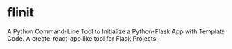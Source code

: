 # flinit
A Python Command-Line Tool to Initialize a Python-Flask App with Template Code. A create-react-app like tool for Flask Projects.


[//]: https://stackabuse.com/executing-shell-commands-with-python/

[//]: https://stackoverflow.com/questions/1158076/implement-touch-using-python

[//]: https://youtu.be/BKvj4FH67H8?t=1296